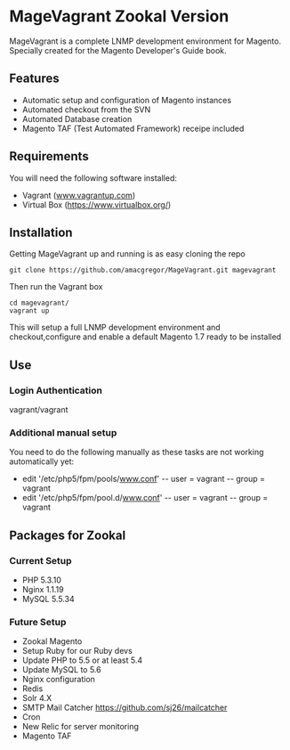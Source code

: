 MageVagrant Zookal Version
==========================

MageVagrant is a complete LNMP development environment for Magento. Specially created for the
Magento Developer's Guide book.

## Features

- Automatic setup and configuration of Magento instances
- Automated checkout from the SVN
- Automated Database creation
- Magento TAF (Test Automated Framework) receipe included

## Requirements

You will need the following software installed:

- Vagrant (www.vagrantup.com)
- Virtual Box (https://www.virtualbox.org/)


## Installation

Getting MageVagrant up and running is as easy cloning the repo

````git clone https://github.com/amacgregor/MageVagrant.git magevagrant````

Then run the Vagrant box

````
cd magevagrant/
vagrant up
````

This will setup a full LNMP development environment and checkout,configure and enable a
default Magento 1.7 ready to be installed

## Use

### Login Authentication
vagrant/vagrant

### Additional manual setup

You need to do the following manually as these tasks are not working automatically yet:
- edit '/etc/php5/fpm/pools/www.conf'
-- user = vagrant
-- group = vagrant
- edit '/etc/php5/fpm/pool.d/www.conf'
-- user = vagrant
-- group = vagrant

## Packages for Zookal

### Current Setup

- PHP 5.3.10
- Nginx 1.1.19
- MySQL 5.5.34

### Future Setup

- Zookal Magento
- Setup Ruby for our Ruby devs
- Update PHP to 5.5 or at least 5.4
- Update MySQL to 5.6
- Nginx configuration
- Redis
- Solr 4.X
- SMTP Mail Catcher https://github.com/sj26/mailcatcher
- Cron
- New Relic for server monitoring
- Magento TAF
